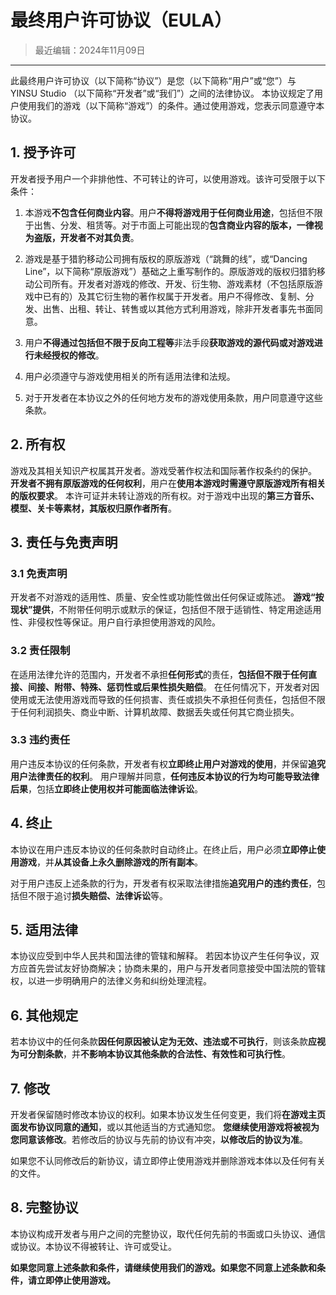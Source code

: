 # 最终用户许可协议（EULA）

> 最近编辑：2024年11月09日
--------
此最终用户许可协议（以下简称“协议”）是您（以下简称“用户”或“您”）与 YINSU Studio （以下简称“开发者”或“我们”）之间的法律协议。
本协议规定了用户使用我们的游戏（以下简称“游戏”）的条件。通过使用游戏，您表示同意遵守本协议。

## 1. 授予许可
开发者授予用户一个非排他性、不可转让的许可，以使用游戏。该许可受限于以下条件：

1) 本游戏**不包含任何商业内容**。用户**不得将游戏用于任何商业用途**，包括但不限于出售、分发、租赁等。对于市面上可能出现的**包含商业内容的版本，一律视为盗版，开发者不对其负责**。

2) 游戏是基于猎豹移动公司拥有版权的原版游戏（“跳舞的线”，或“Dancing Line”，以下简称“原版游戏”）基础之上重写制作的。原版游戏的版权归猎豹移动公司所有。开发者对游戏的修改、开发、衍生物、游戏素材（不包括原版游戏中已有的）及其它衍生物的著作权属于开发者。用户不得修改、复制、分发、出售、出租、转让、转售或以其他方式利用游戏，除非开发者事先书面同意。

3) 用户**不得通过包括但不限于反向工程等**非法手段**获取游戏的源代码或对游戏进行未经授权的修改**。

4) 用户必须遵守与游戏使用相关的所有适用法律和法规。

5) 对于开发者在本协议之外的任何地方发布的游戏使用条款，用户同意遵守这些条款。

## 2. 所有权
游戏及其相关知识产权属其开发者。游戏受著作权法和国际著作权条约的保护。
**开发者不拥有原版游戏的任何权利**，用户在**使用本游戏时需遵守原版游戏所有相关的版权要求**。
本许可证并未转让游戏的所有权。对于游戏中出现的**第三方音乐、模型、关卡等素材，其版权归原作者所有**。

## 3. 责任与免责声明
### 3.1 免责声明
开发者不对游戏的适用性、质量、安全性或功能性做出任何保证或陈述。
**游戏“按现状”提供**，不附带任何明示或默示的保证，包括但不限于适销性、特定用途适用性、非侵权性等保证。用户自行承担使用游戏的风险。

### 3.2 责任限制
在适用法律允许的范围内，开发者不承担**任何形式**的责任，**包括但不限于任何直接、间接、附带、特殊、惩罚性或后果性损失赔偿**。
在任何情况下，开发者对因使用或无法使用游戏而导致的任何损害、责任或损失不承担任何责任，包括但不限于任何利润损失、商业中断、计算机故障、数据丢失或任何其它商业损失。

### 3.3 违约责任
用户违反本协议的任何条款，开发者有权**立即终止用户对游戏的使用**，并保留**追究用户法律责任的权利**。
用户理解并同意，**任何违反本协议的行为均可能导致法律后果**，包括**立即终止使用权并可能面临法律诉讼**。

## 4. 终止
本协议在用户违反本协议的任何条款时自动终止。在终止后，用户必须**立即停止使用游戏**，并**从其设备上永久删除游戏的所有副本**。

对于用户违反上述条款的行为，开发者有权采取法律措施**追究用户的违约责任**，包括但不限于追讨**损失赔偿、法律诉讼**等。

## 5. 适用法律
本协议应受到中华人民共和国法律的管辖和解释。
若因本协议产生任何争议，双方应首先尝试友好协商解决；协商未果的，用户与开发者同意接受中国法院的管辖权，以进一步明确用户的法律义务和纠纷处理流程。

## 6. 其他规定
若本协议中的任何条款**因任何原因被认定为无效、违法或不可执行**，则该条款**应视为可分割条款**，并**不影响本协议其他条款的合法性、有效性和可执行性**。

## 7. 修改
开发者保留随时修改本协议的权利。如果本协议发生任何变更，我们将**在游戏主页面发布协议同意的通知**，或以其他适当的方式通知您。
**您继续使用游戏将被视为您同意该修改**。若修改后的协议与先前的协议有冲突，**以修改后的协议为准**。

如果您不认同修改后的新协议，请立即停止使用游戏并删除游戏本体以及任何有关的文件。

## 8. 完整协议
本协议构成开发者与用户之间的完整协议，取代任何先前的书面或口头协议、通信或协议。本协议不得被转让、许可或受让。

**如果您同意上述条款和条件，请继续使用我们的游戏。如果您不同意上述条款和条件，请立即停止使用游戏。**